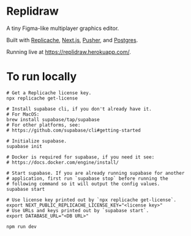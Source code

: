 # Replidraw

A tiny Figma-like multiplayer graphics editor.

Built with [Replicache](https://replicache.dev), [Next.js](https://nextjs.org/),
[Pusher](https://pusher.com/), and [Postgres](https://mysql.com/).

Running live at https://replidraw.herokuapp.com/.

# To run locally

```
# Get a Replicache license key.
npx replicache get-license

# Install supabase cli, if you don't already have it.
# For MacOS:
brew install supabase/tap/supabase
# For other platforms, see:
# https://github.com/supabase/cli#getting-started

# Initialize supabase.
supabase init

# Docker is required for supabase, if you need it see:
# https://docs.docker.com/engine/install/

# Start supabase. If you are already running supabase for another
# application, first run `supabase stop` before running the
# following command so it will output the config values.
supabase start

# Use license key printed out by `npx replicache get-license`.
export NEXT_PUBLIC_REPLICACHE_LICENSE_KEY="<license key>"
# Use URLs and keys printed out by `supabase start`.
export DATABASE_URL="<DB URL>"

npm run dev
```
